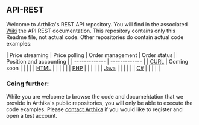 ## API-REST
Welcome to Arthika's REST API repository.
You will find in the associated [Wiki](https://github.com/Arthika/API-REST/wiki)
 the API REST documentation.
This repository contains only this Readme file, not actual code.
Other repositories do contain actual code examples:

| Price streaming  | Price polling | Order management | Order status | Position and accounting |
| ------------- | ------------- |
| [CURL](https://github.com/Arthika/Price-Streaming-Curl)  | Coming soon  | | | |
| [HTML](https://github.com/Arthika/Price-Streaming-html)  |   | | | |
| [PHP](https://github.com/Arthika/Price-Streaming-Php)  |   | | | |
| [Java](https://github.com/Arthika/Price-Streaming-Java)  |   | | | |
| [C#](https://github.com/Arthika/Price-Streaming-C-)  |   | | | |

### Going further: 
While you are welcome to browse the code and documehtation that we provide in Arthika's public repositories, you will only be able to execute the code examples. Please [contact Arthika](http://www.arthikatrading.com/contact/) if you would like to register and open a test account. 
